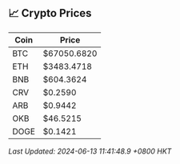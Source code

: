 ## 📈 Crypto Prices

| Coin | Price |
| ---- | ----- |
| BTC | $67050.6820 |
| ETH | $3483.4718 |
| BNB | $604.3624 |
| CRV | $0.2590 |
| ARB | $0.9442 |
| OKB | $46.5215 |
| DOGE | $0.1421 |

_Last Updated: 2024-06-13 11:41:48.9 +0800 HKT_